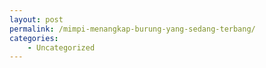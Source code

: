 ```yaml
---
layout: post
permalink: /mimpi-menangkap-burung-yang-sedang-terbang/
categories:
    - Uncategorized
---
```


